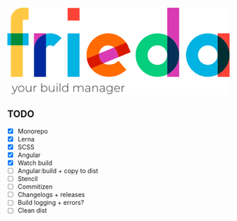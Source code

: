 ![Frieda](frieda.svg)


## TODO

- [X] Monorepo
- [X] Lerna
- [X] SCSS
- [X] Angular
- [X] Watch build
- [ ] Angular:build + copy to dist
- [ ] Stencil
- [ ] Commitizen
- [ ] Changelogs + releases
- [ ] Build logging + errors?
- [ ] Clean dist
